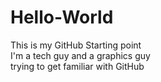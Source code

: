 # Hello-World
This is my GitHub Starting point</br>
I'm a tech guy and a graphics guy</br>
trying to get familiar with GitHub
